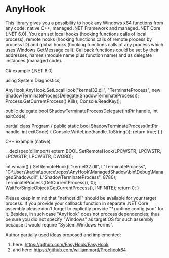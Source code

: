 # AnyHook

This library gives you a possibility to hook any Windows x64 functions from any code:
native C++, managed .NET Framework and managed .NET Core (.NET 6.0).
You can set local hooks (hooking functions calls of local process), remote hooks (hooking functions calls of remote process by process ID)
and global hooks (hooking functions calls of any process which uses Windows GetMessage call).
Callback functions could be set by their addresses, names (module name plus function name) and as delegate instances (managed code).

C# example (.NET 6.0)

using System.Diagnostics;

AnyHook.AnyHook.SetLocalHook("kernel32.dll", "TerminateProcess", new ShadowTerminateProcessDelegate(ShadowTerminateProcess));
Process.GetCurrentProcess().Kill();
Console.ReadKey();

public delegate bool ShadowTerminateProcessDelegate(IntPtr handle, int exitCode);

partial class Program
{
	public static bool ShadowTerminateProcess(IntPtr handle, int exitCode)
	{
		Console.WriteLine(handle.ToString());
		return true;
	}
}

C++ example (native)

__declspec(dllimport) extern BOOL SetRemoteHook(LPCWSTR, LPCWSTR, LPCWSTR, LPCWSTR, DWORD);

int wmain()
{
    SetRemoteHook(L"kernel32.dll", L"TerminateProcess", "C:\Users\kacha\source\repos\AnyHook\ManagedShadow\bin\Debug\ManagedShadow.dll", L"ShadowTerminateProcess", 8780);
    TerminateProcess(GetCurrentProcess(), 0);
    WaitForSingleObject(GetCurrentProcess(), INFINITE);
    return 0;
}

Please keep in mind that "nethost.dll" should be available for your target process. If you provide your callback function in separate .NET Core assembly please don't forget to explicitly provide "*.runtime.config.json" for it. Besides, in such case "AnyHook" does not process dependencies; thus be sure you did not specify "Windows" as target OS for such assembly because it would require "System.Windows.Forms". 

Author partially used ideas proposed and implemented:

1) here: https://github.com/EasyHook/EasyHook
2) and here: https://github.com/williammortl/Prochook64
